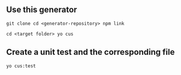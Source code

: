 ## Use this generator

`
git clone
cd <generator-repository>
npm link
`

`
cd <target folder>
yo cus
`

## Create a unit test and the corresponding file

`
yo cus:test
`
